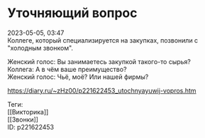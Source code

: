 Уточняющий вопрос
==================

   
 2023-05-05, 03:47   
   Коллеге, который специализируется на закупках, позвонили с "холодным звонком".   
   
 Женский голос: Вы занимаетесь закупкой такого-то сырья?   
 Коллега: А в чём ваше преимущество?   
 Женский голос: Чьё, моё? Или нашей фирмы?   
   
   
     
 <https://diary.ru/~zHz00/p221622453_utochnyayuwij-vopros.htm>   
   
 Теги:   
 [[Викторика]]   
 [[Звонки]]   
 ID: p221622453